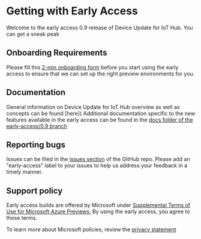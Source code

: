 # Getting with Early Access

Welcome to the early access 0.9 release of Device Update for IoT Hub. You can get a sneak peak 

## Onboarding Requirements

Please fill this [2-min onboarding form](https://aka.ms/aduearlyaccessform) before you start using the early access to ensure that we can set up the right preview environments for you. 

## Documentation

General information on Device Update for IoT Hub overview as well as concepts can be found [here](
Additional documentation specific to the new features available in the early access can be found in the [docs folder of the early-access/0.9 branch](https://github.com/Azure/iot-hub-device-update/early-access/0.9/docs)

## Reporting bugs

Issues can be filed in the [issues section](https://github.com/Azure/iot-hub-device-update/issues) of the GitHub repo. Please add an "early-access" label to your issues to 
help us address your feedback in a timely manner. 

## Support policy

Early access builds are offered by Microsoft under [Supplemental Terms of Use for Microsoft Azure Previews.](https://azure.microsoft.com/en-us/support/legal/preview-supplemental-terms/)
By using the early access, you agree to these terms. 

To learn more about Microsoft policies, review the [privacy statement](https://privacy.microsoft.com/en-us/privacystatement)

